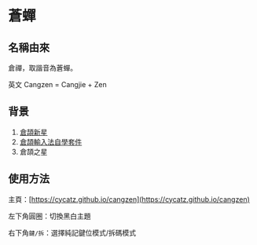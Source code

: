 # 蒼蟬

## 名稱由來

倉禪，取諧音為蒼蟬。

英文 Cangzen = Cangjie + Zen 

## 背景

1. [倉頡新星](https://github.com/GHolk/cjns)
2. [倉頡輸入法自學套件](http://www.scj2000.com/cjselfstudyv1/)
3. 倉頡之星

## 使用方法

主頁：[https://cycatz.github.io/cangzen](https://cycatz.github.io/cangzen)

左下角圓圈：切換黑白主題

右下角`鍵/拆`：選擇純記鍵位模式/拆碼模式

